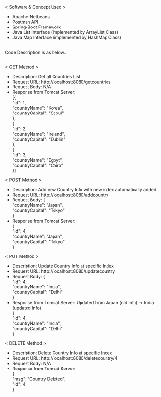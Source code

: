 < Software & Concept Used > <br>
  - Apache-Netbeans <br>
  - Postman API <br>
  - Spring-Boot Framework <br>
  - Java List Interface (implemented by ArrayList Class) <br>
  - Java Map Interface (implemented by HashMap Class)

<br>
Code Description is as below...
<br>
<br>

< GET Method >
  - Description: Get all Countries List
  - Request URL: http://localhost:8080/getcountries
  - Request Body: N/A
  - Response from Tomcat Server: <br>
  [{<br>
        "id": 1,<br>
        "countryName": "Korea",<br>
        "countryCapital": "Seoul"<br>
    },<br>
    {<br>
        "id": 2,<br>
        "countryName": "Ireland",<br>
        "countryCapital": "Dublin"<br>
    },<br>
    {<br>
        "id": 3,<br>
        "countryName": "Egpyt",<br>
        "countryCapital": "Cairo"<br>
    }]
  
  < POST Method >
  - Description: Add new Country Info with new index automatically added
  - Request URL: http://localhost:8080/addcountry
  - Request Body:
   {<br>
"countryName": "Japan",<br>
 "countryCapital": "Tokyo"<br>
}<br>
  - Response from Tomcat Server: <br>
  {<br>
  "id": 4,<br>
"countryName": "Japan",<br>
 "countryCapital": "Tokyo"<br>
}<br>

< PUT Method >
  - Description: Update Country Info at specific Index
  - Request URL: http://localhost:8080/updatecountry
  - Request Body: 
    {<br>
   "id": 4,<br>
   "countryName": "India",<br>
 "countryCapital": "Delhi"<br>
}<br>
  - Response from Tomcat Server: Updated from Japan (old info) → India (updated Info) <br>
  {<br>
   "id": 4,<br>
   "countryName": "India",<br>
 "countryCapital": "Delhi"<br>
}<br>

 
< DELETE Method >
  - Description: Delete Country Info at specific Index
  - Request URL: http://localhost:8080/deletecountry/4
  - Request Body: N/A
  - Response from Tomcat Server: <br>
  {<br>
"msg": "Country Deleted",<br>
   "id": 4<br>
}<br>
